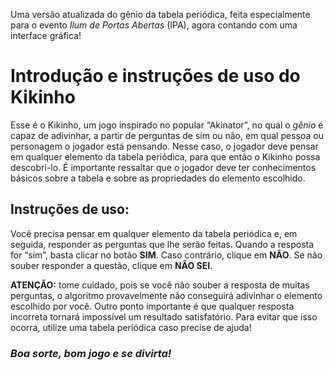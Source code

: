 Uma versão atualizada do gênio da tabela periódica, feita especialmente para o evento *Ilum de Portas Abertas* (IPA), agora contando com uma interface gráfica!

# Introdução e instruções de uso do Kikinho

Esse é o Kikinho, um jogo inspirado no popular “Akinator”, no qual o *gênio* é capaz de adivinhar, a partir de perguntas de sim ou não, em qual pessoa ou personagem o jogador está pensando. Nesse caso, o jogador deve pensar em qualquer elemento da tabela periódica, para que então o Kikinho possa descobri-lo. É importante ressaltar que o jogador deve ter conhecimentos básicos sobre a tabela e sobre as propriedades do elemento escolhido.

## Instruções de uso: 
Você precisa pensar em qualquer elemento da tabela periódica e, em seguida, responder as perguntas que lhe serão feitas. Quando a resposta for “sim”, basta clicar no botão **SIM**. Caso contrário, clique em **NÃO**. Se não souber responder a questão, clique em **NÃO SEI**.

**ATENÇÃO:** tome cuidado, pois se você não souber a resposta de muitas perguntas, o algoritmo provavelmente não conseguirá adivinhar o elemento escolhido por você. Outro ponto importante é que qualquer resposta incorreta tornará impossível um resultado satisfatório. Para evitar que isso ocorra, utilize uma tabela periódica caso precise de ajuda!

### ***Boa sorte, bom jogo e se divirta!***
